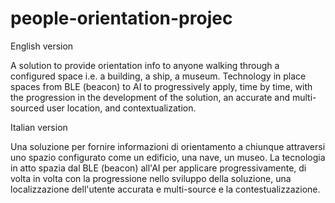 # people-orientation-projec

English version

A solution to provide orientation info to anyone walking through a configured space i.e. a building, a ship, a museum. Technology in place spaces from BLE (beacon) to AI to progressively apply, time by time, with the progression in the development of the solution, an accurate and multi-sourced user location, and contextualization.





Italian version

Una soluzione per fornire informazioni di orientamento a chiunque attraversi uno spazio configurato come un edificio, una nave, un museo. La tecnologia in atto spazia dal BLE (beacon) all'AI per applicare progressivamente, di volta in volta con la progressione nello sviluppo della soluzione, una localizzazione dell'utente accurata e multi-source e la contestualizzazione.
